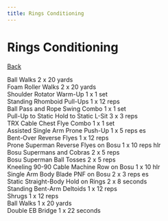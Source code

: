 ```yaml
---
title: Rings Conditioning
---
```


# Rings Conditioning

[Back](./index)

Ball Walks 2 x 20 yards<br>
Foam Roller Walks 2 x 20 yards<br>
Shoulder Rotator Warm-Up 1 x 1 set<br>
Standing Rhomboid Pull-Ups 1 x 12 reps<br>
Ball Pass and Rope Swing Combo 1 x 1 set<br>
Pull-Up to Static Hold to Static L-Sit 3 x 3 reps<br>
TRX Cable Chest Flye Combo 1 x 1 set<br>
Assisted Single Arm Prone Push-Up 1 x 5 reps es<br>
Bent-Over Reverse Flyes 1 x 12 reps<br>
Prone Superman Reverse Flyes on Bosu 1 x 10 reps hlr<br>
Bosu Supermans and Cobras 2 x 5 reps<br>
Bosu Superman Ball Tosses 2 x 5 reps<br>
Kneeling 90-90 Cable Machine Row on Bosu 1 x 10 hlr<br>
Single Arm Body Blade PNF on Bosu 2 x 3 reps es<br>
Static Straight-Body Hold on Rings 2 x 8 seconds<br>
Standing Bent-Arm Deltoids 1 x 12 reps<br>
Shrugs 1 x 12 reps<br>
Ball Walks 1 x 20 yards<br>
Double EB Bridge 1 x 22 seconds<br>
